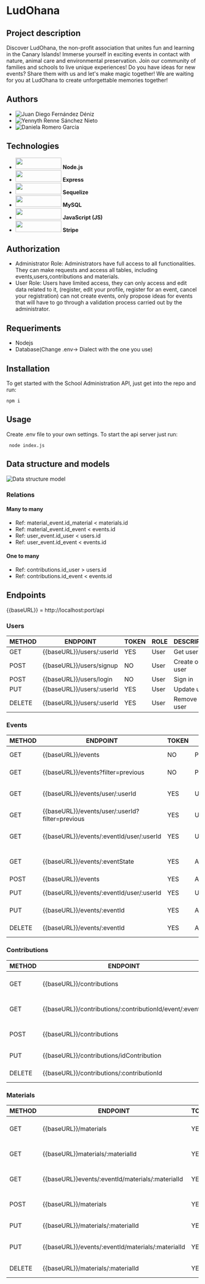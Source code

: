 # LudOhana

## Project description
Discover LudOhana, the non-profit association that unites fun and learning in the Canary Islands! Immerse yourself in exciting events in contact with nature, animal care and environmental preservation. Join our community of families and schools to live unique experiences! Do you have ideas for new events? Share them with us and let's make magic together! We are waiting for you at LudOhana to create unforgettable memories together!


## Authors

+ ![Juan Diego Fernández Déniz](https://github.com/judifede)
+ ![Yennyth Renne Sánchez Nieto](https://github.com/Yennsanpro)
+ ![Daniela Romero García](https://github.com/bqcount)

## Technologies
+ <img style = "vertical-align: cent" src = "https://img.shields.io/badge/Node.js-8CC84B?style=for-the-badge&logo=node.js&logoColor=white" height =  "30" width = "120"> **Node.js**
+ <img style = "vertical-align: cent" src = "https://img.shields.io/badge/Express-000000?style=for-the-badge&logo=express&logoColor=white" height =  "30" width = "120"> **Express**
+ <img style = "vertical-align: cent" src = "https://img.shields.io/badge/Sequelize-52B0E7?style=for-the-badge&logo=sequelize&logoColor=white" height =  "30" width = "120"> **Sequelize**
+ <img style = "vertical-align: cent" src = "https://img.shields.io/badge/MySQL-4479A1?style=for-the-badge&logo=mysql&logoColor=white" height =  "30" width = "120">  **MySQL**
+ <img style = "vertical-align: cent" src = "https://img.shields.io/badge/JavaScript-F7DF1E?style=for-the-badge&logo=javascript&logoColor=black" height =  "30" width = "120"> **JavaScript (JS)**
+ <img style = "vertical-align: cent" src = "https://github.com/Yennsanpro/LudOhana/assets/79409049/99eca35b-2acd-41d0-be38-a42bb53f911c" height =  "30" width = "120"> **Stripe**


## Authorization

- Administrator Role: Administrators have full access to all functionalities. They can make requests and access all tables, including events,users,contributions and materials.
- User Role: Users have limited access, they can only access and edit data related to it, (register, edit your profile, register for an event, cancel your registration) can not create events, only propose ideas for events that will have to go through a validation process carried out by the administrator. 

## Requeriments

- Nodejs
- Database(Change .env-> Dialect with the one you use)

## Installation

To get started with the School Administration API, just get into the repo and run:

``` npm i ```

## Usage

Create .env file to your own settings. To start the api server just run:

``` node index.js```

## Data structure and models

![Data structure model](https://github.com/Yennsanpro/LudOhana/assets/79409049/03794f5e-5251-40ba-bacd-35034a5b301e)

### Relations

#### Many to many

+ Ref: material_event.id_material < materials.id 
+ Ref: material_event.id_event < events.id
+ Ref: user_event.id_user < users.id 
+ Ref: user_event.id_event < events.id 

#### One to many
+ Ref: contributions.id_user > users.id 
+ Ref: contributions.id_event < events.id 


## Endpoints
{{baseURL}} = http://localhost:port/api
### Users

| METHOD | ENDPOINT                        | TOKEN | ROLE          | DESCRIPTION                | POST PARAMS              | RETURNS                  |
| ------ | ------------------------------- | ----- | ------------- | -------------------------- | ------------------------ | ------------------------ |
| GET    | {{baseURL}}/users/:userId       | YES   | User          | Get user by id             | -                        | [{ users }]              |
| POST   | {{baseURL}}/users/signup        | NO    | User          | Create one user            | req.body                 | { users }                |
| POST   | {{baseURL}}/users/login         | NO    | User          | Sign in                    | req.body                 | { users }                |
| PUT    | {{baseURL}}/users/:userId       | YES   | User          | Update user                | req.body,req.params      | { users }                |
| DELETE | {{baseURL}}/users/:userId       | YES   | User          | Remove one user            | userId                   | "User deleted"           |


### Events

| METHOD | ENDPOINT                                       | TOKEN | ROLE          | DESCRIPTION                         | POST PARAMS              | RETURNS                  
| ------ | ---------------------------------------------- | ----- | ------------- | ----------------------------------- | ------------------------ | -------------------|
| GET    | {{baseURL}}/events                             | NO    | Public        | Get currents events                 | req.query                | [{ events }]       |     
| GET    | {{baseURL}}/events?filter=previous             | NO    | Public        | Get previous events                 | req.params               | [{ events }]       |     
| GET    | {{baseURL}}/events/user/:userId                | YES   | User          | Get registered events from the user | req.params,req.query     | [{ events }]       |     
| GET    | {{baseURL}}/events/user/:userId?filter=previous| YES   | User          | Get past user events                | req.params               | [{ events }]       |     
| GET    | {{baseURL}}/events/:eventId/user/:userId       | YES   | User          | Get user events propoused           | req.params               | [{ events }]       |      
| GET    | {{baseURL}}/events/:eventState                 | YES   | Admin         | Get user events by state            | req.params               | [{ events }]       |  
| POST   | {{baseURL}}/events                             | YES   | Admin/User    | Create events                       | req.body                 | { events }         |   
| PUT    | {{baseURL}}/events/:eventId/user/:userId       | YES   | User          | Registers to an evento              | req.params,req.body      | { events }         |    
| PUT    | {{baseURL}}/events/:eventId                    | YES   | Admin         | Update evento                       | req.params,req.body      | { events }         |     
| DELETE | {{baseURL}}/events/:eventId                    | YES   | Admin         | Remove one event                    | eventId                  | "Event deleted"    |      


### Contributions
      
| METHOD | ENDPOINT                                                | TOKEN | ROLE          | DESCRIPTION                  | POST PARAMS              | RETURNS                  |
| ------ | ------------------------------------------------------  | ----- | ------------- | ---------------------------- | ------------------------ | ------------------------ |
| GET    | {{baseURL}}/contributions                               | YES   | Admin         | Get contribtions             | -                        | [{ contributions }]      |
| GET    | {{baseURL}}/contributions/:contributionId/event/:eventId| YES   | User/Admin    | Get contributions by eventId | req.params               | { contributions }        |       
| POST   | {{baseURL}}/contributions                               | YES   | User          | make a contribution          | req.body                 | { contributions }        |
| PUT    | {{baseURL}}/contributions/idContribution                | YES   | User          | Update contribution          | req.body,req.params      | { contributions}         |
| DELETE | {{baseURL}}/contributions/:contributionId               | YES   | Admin         | Remove one contrbution       | contributionId           | "Contribution deleted"   |

### Materials
      
| METHOD | ENDPOINT                                                | TOKEN | ROLE          | DESCRIPTION                | POST PARAMS              | RETURNS                  |
| ------ | ------------------------------------------------------  | ----- | ------------- | -------------------------- | ------------------------ | ------------------------ |
| GET    | {{baseURL}}/materials                                   | YES   | Admin         | Get materials              | -                        | [{ materials }]      |
| GET    | {{baseURL}}materials/:materialId                        | YES   | Admin         | Get materials by id        | req.params               | { materials }        |       
| GET    | {{baseURL}}events/:eventId/materials/:materialId        | YES   | Admin         | Get materials by eventId   | req.params               | { materials }        |       
| POST   | {{baseURL}}/materials                                   | YES   | Admin         | Create material            | req.body                 | { materials }        |
| PUT    | {{baseURL}}/materials/:materialId                       | YES   | Admin         | Update material by id      | req.body,req.params      | { materials}         |
| PUT    | {{baseURL}}/events/:eventId/materials/:materialId       | YES   | Admin         | Update material by eventId | req.body,req.params      | { materials}         |
| DELETE | {{baseURL}}/materials/:materialId                       | YES   | Admin         | Remove one material        | materialId               | "Material deleted"   |


